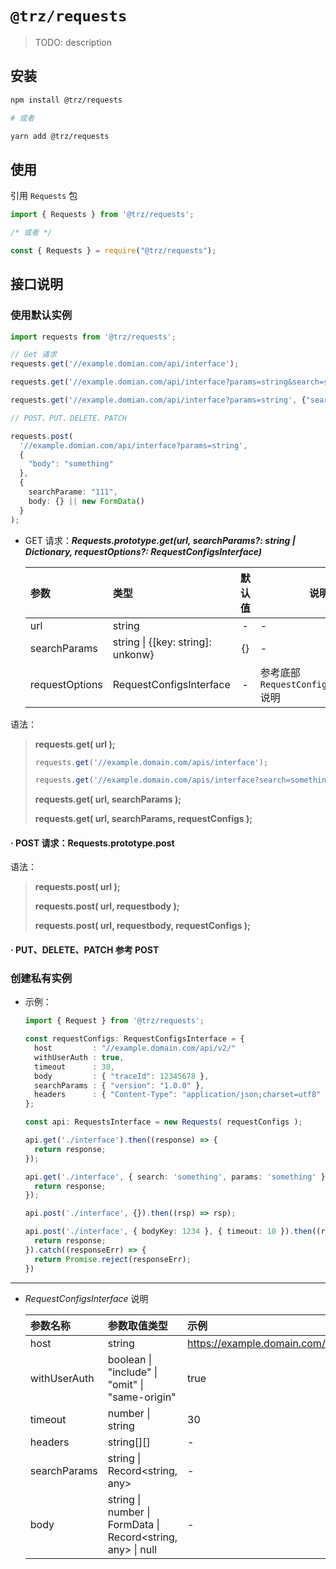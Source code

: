 # `@trz/requests`

> TODO: description

## 安装

```zsh
npm install @trz/requests

# 或者

yarn add @trz/requests
```

## 使用

引用 `Requests` 包
```ts
import { Requests } from '@trz/requests';

/* 或者 */

const { Requests } = require("@trz/requests");
```


## 接口说明

### 使用默认实例


```ts
import requests from '@trz/requests';

// Get 请求
requests.get('//example.domian.com/api/interface');

requests.get('//example.domian.com/api/interface?params=string&search=someone');

requests.get('//example.domian.com/api/interface?params=string', {"search": "someone"});

// POST、PUT、DELETE、PATCH

requests.post(
  '//example.domian.com/api/interface?params=string',
  {
    "body": "something"
  },
  {
    searchParame: "111",
    body: {} || new FormData()
  }
);
```

- GET 请求：__*Requests.prototype.get(url, searchParams?: string | Dictionary, requestOptions?: RequestConfigsInterface)*__

  参数 | 类型 | 默认值 | 说明
  :- | :- | :-: | -
  url | string | - | -
  searchParams | string \| {[key: string]: unkonw} | {} | -
  requestOptions | RequestConfigsInterface | - | 参考底部 `RequestConfigsInterface` 说明


语法：
> **requests.get( url );**
> ```ts
> requests.get('//example.domain.com/apis/interface');
> 
> requests.get('//example.domain.com/apis/interface?search=something');
> ```
> **requests.get( url, searchParams );**
> 
> **requests.get( url, searchParams, requestConfigs );**


#### · POST 请求：Requests.prototype.post
语法：
> 
> **requests.post( url );**
> 
> **requests.post( url, requestbody );**
> 
> **requests.post( url, requestbody, requestConfigs );**


#### · PUT、DELETE、PATCH 参考 POST
<!-- #-post-请求requestsprototypepost -->

### 创建私有实例

- 示例：

  ```ts
  import { Request } from '@trz/requests';

  const requestConfigs: RequestConfigsInterface = {
    host         : "//example.domain.com/api/v2/"
    withUserAuth : true,
    timeout      : 30,
    body         : { "traceId": 12345678 },
    searchParams : { "version": "1.0.0" },
    headers      : { "Content-Type": "application/json;charset=utf8" },
  };

  const api: RequestsInterface = new Requests( requestConfigs );

  api.get('./interface').then((response) => {
    return response;
  });
  
  api.get('./interface', { search: 'something', params: 'something' }).then((response) => {
    return response;
  });

  api.post('./interface', {}).then((rsp) => rsp);

  api.post('./interface', { bodyKey: 1234 }, { timeout: 10 }).then((response) => {
    return response;
  }).catch((responseErr) => {
    return Promise.reject(responseErr);
  })
  ```


---



- *RequestConfigsInterface* 说明

  参数名称 | 参数取值类型 | 示例 |
  :------------------- | :--------------------- | :---------------
  host | string | https://example.domain.com/api/v2/
  withUserAuth | boolean \| "include" \| "omit" \| "same-origin" | true
  timeout | number \| string | 30
  headers | string[][] | -
  searchParams | string \| Record\<string, any\> | -
  body | string \| number \| FormData \| Record\<string, any\> \| null | -

